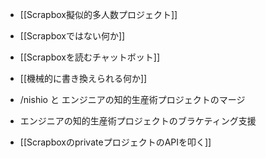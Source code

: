 
- [[Scrapbox擬似的多人数プロジェクト]]
- [[Scrapboxではない何か]]
- [[Scrapboxを読むチャットボット]]
- [[機械的に書き換えられる何か]]

- /nishio と エンジニアの知的生産術プロジェクトのマージ
- エンジニアの知的生産術プロジェクトのブラケティング支援
- [[ScrapboxのprivateプロジェクトのAPIを叩く]]

